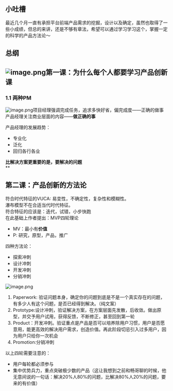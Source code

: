 
## 小吐槽
最近几个月一直有承担平台前端产品需求的挖掘，设计以及确定，虽然也取得了一些小成绩，但总的来讲，还是不够有章法，希望可以通过学习学习这个，掌握一定的科学的产品方法论～

## 总纲

## ![image.png](https://cdn.nlark.com/yuque/0/2020/png/296173/1587897436884-1f144951-c5ea-45b7-bc2b-f3c46f5a16ff.png#align=left&display=inline&height=431&name=image.png&originHeight=1292&originWidth=2280&size=3234147&status=done&style=none&width=760)第一课：为什么每个人都要学习产品创新课

### 1.1 两种PM
![image.png](https://cdn.nlark.com/yuque/0/2020/png/296173/1587897687800-ccb2d5f9-4409-4278-800d-2215ee859c19.png#align=left&display=inline&height=411&name=image.png&originHeight=1404&originWidth=2550&size=3970585&status=done&style=none&width=746)项目经理强调完成任务，追求多快好省，偏完成度——正确的做事<br />产品经理关注商业层面的内容——**做正确的事**

产品经理的发展趋势：

- 专业化
- 泛化
- 回归各行各业

**比解决方案更重要的是，要解决的问题**<br />**

## 第二课：产品创新的方法论
符合时代特征的VUCA: 易变性，不确定性，复杂性和模糊性。<br />瀑布模型不在合适当代时代特征。<br />符合特征的应该是：迭代，试错，小步快跑<br />在此基础上作者提出：MVP四轮理论

- MV：最小有**价值**
- P: 研究，原型，产品，推广

四种方法论：

- 探索冲刺
- 设计冲刺
- 开发冲刺
- 分销冲刺

![image.png](https://cdn.nlark.com/yuque/0/2020/png/296173/1587898845026-5bcf2316-b3d1-4e3b-ac43-5a0e498e7a10.png#align=left&display=inline&height=413&name=image.png&originHeight=1238&originWidth=1674&size=2649849&status=done&style=none&width=558)

1. Paperwork: 验证问题本身，确定你的问题到底是不是一个真实存在的问题，有多少人有这个问题，是否已经得到解决。（纯文案）
2. Prototype:设计冲刺，验证解决方案，在方案层面先发散，后收敛。做出原型，并交予用户试用，获得反馈，不断修正，甚至回到第一轮
3. Product：开发冲刺。验证重点是产品是否可以培养除用户习惯，用户是否愿意用，能更高效的解决用户需求，创造价值。再此阶段切忌引入过多用户，因为用户只给你一次机会
4. Promotion:分销冲刺

以上四轮需要注意的：

- 用户每轮都必须参与
- 集中优势兵力，重点突破极少数的产品（这让我想到之前和畅哥聊的时候，他无意间说的一句话：解决20%人80%的问题，比解决80%人20%的问题，要来的有价值）

